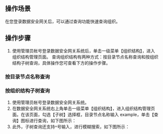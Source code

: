 ## 操作场景

在您登录数据安全网关后，可以通过查询功能快速查询组织。



## 操作步骤
1. 使用管理员帐号登录数据安全网关系统后，单击一级菜单【组织结构】，进入组织结构管理页面。
  查询组织结构有两种方式：按目录节点名称查询和按组织结构子树查询，具体操作您可查看下方的操作步骤。

### 按目录节点名称查询




### 按组织结构子树查询

1. 使用管理员帐号登录数据安全网关系统。
2. 在数据安全网关系统右上角单击一级菜单【组织结构】，进入组织结构管理页面。在该页面，勾选【子树】选择框，目录节点名称输入 example，单击【查询】图标进行查询，如下图所示：
3. 此外，子树查询还支持`*`号输入，进行模糊搜索，如下图所示：
